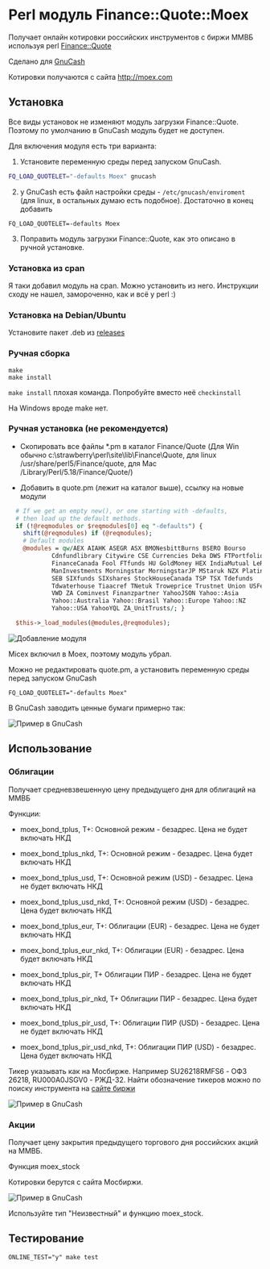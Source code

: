 Perl модуль Finance::Quote::Moex
================================

Получает онлайн котировки российских инструментов с биржи ММВБ используя perl [Finance::Quote](https://github.com/finance-quote/finance-quote)

Сделано для [GnuCash](http://www.gnucash.org/)

Котировки получаются с сайта http://moex.com

Установка
---------

Все виды установок не изменяют модуль загрузки Finance::Quote. Поэтому по умолчанию в GnuCash модуль будет не доступен. 

Для включения модуля есть три варианта:

1. Установите переменную среды перед запуском GnuCash. 

```bash
FQ_LOAD_QUOTELET="-defaults Moex" gnucash
```
2. у GnuCash есть файл настройки среды - `/etc/gnucash/enviroment` (для linux, в остальных думаю есть подобное). Достаточно в конец добавить  
```
FQ_LOAD_QUOTELET=-defaults Moex
```
3. Поправить модуль загрузки Finance::Quote, как это описано в ручной установке.

### Установка из cpan

Я таки добавил модуль на cpan. Можно установить из него. Инструкции сходу не нашел, замороченно, как и всё у perl :)

### Установка на Debian/Ubuntu


Установите пакет .deb из [releases](https://github.com/partizand/finquote/releases)

### Ручная сборка


```
make
make install
```

`make install` плохая команда. Попробуйте вместо неё `checkinstall`

На Windows вроде make нет.

###  Ручная установка (не рекомендуется)

* Скопировать все файлы *.pm в каталог Finance/Quote (Для Win обычно c:\strawberry\perl\site\lib\Finance\Quote\, для linux /usr/share/perl5/Finance/quote, для Mac /Library/Perl/5.18/Finance/Quote/)

* Добавить в quote.pm (лежит на каталог выше), ссылку на новые модули

```perl
  # If we get an empty new(), or one starting with -defaults,
  # then load up the default methods.
  if (!@reqmodules or $reqmodules[0] eq "-defaults") {
    shift(@reqmodules) if (@reqmodules);
    # Default modules
    @modules = qw/AEX AIAHK ASEGR ASX BMONesbittBurns BSERO Bourso
            Cdnfundlibrary Citywire CSE Currencies Deka DWS FTPortfolios Fidelity FidelityFixed
            FinanceCanada Fool FTfunds HU GoldMoney HEX IndiaMutual LeRevenu
            ManInvestments Morningstar MorningstarJP MStaruk NZX Platinum Moex
            SEB SIXfunds SIXshares StockHouseCanada TSP TSX Tdefunds
            Tdwaterhouse Tiaacref TNetuk Troweprice Trustnet Union USFedBonds
            VWD ZA Cominvest Finanzpartner YahooJSON Yahoo::Asia
            Yahoo::Australia Yahoo::Brasil Yahoo::Europe Yahoo::NZ
            Yahoo::USA YahooYQL ZA_UnitTrusts/; }

  $this->_load_modules(@modules,@reqmodules);
```

![Добавление модуля](../master/pic/quote-add.gif)

Micex включил в Moex, поэтому модуль убрал.

Можно не редактировать quote.pm, а установить переменную среды перед запуском GnuCash

```
FQ_LOAD_QUOTELET="-defaults Moex"
```

В GnuCash заводить ценные бумаги примерно так:

![Пример в GnuCash](../master/pic/gnucash-sample.gif)


Использование
-------------

###  Облигации

Получает средневзвешенную цену предыдущего дня для облигаций на ММВБ

Функции:

* moex_bond_tplus, Т+: Основной режим - безадрес. Цена не будет включать НКД
* moex_bond_tplus_nkd, Т+: Основной режим - безадрес. Цена будет включать НКД

* moex_bond_tplus_usd, Т+: Основной режим (USD) - безадрес. Цена не будет включать НКД
* moex_bond_tplus_usd_nkd, Т+: Основной режим (USD) - безадрес. Цена будет включать НКД

* moex_bond_tplus_eur, Т+: Облигации (EUR) - безадрес. Цена не будет включать НКД
* moex_bond_tplus_eur_nkd, Т+: Облигации (EUR) - безадрес. Цена будет включать НКД

* moex_bond_tplus_pir, Т+ Облигации ПИР - безадрес. Цена не будет включать НКД
* moex_bond_tplus_pir_nkd, Т+ Облигации ПИР - безадрес. Цена будет включать НКД

* moex_bond_tplus_pir_usd, Т+: Облигации ПИР (USD) - безадрес. Цена не будет включать НКД
* moex_bond_tplus_pir_usd_nkd, Т+: Облигации ПИР (USD) - безадрес. Цена будет включать НКД

Тикер указывать как на Мосбирже. Например SU26218RMFS6 - ОФЗ 26218, RU000A0JSGV0 - РЖД-32. Найти обозначение тикеров можно по поиску инструмента на [сайте биржи](http://www.moex.com)

![Пример в GnuCash](../master/pic/moexbonds-example.png)

###  Акции

Получает цену закрытия предыдущего торгового дня российских акций на ММВБ.

Функция moex_stock

Котировки берутся с сайта Мосбиржи.

![Пример в GnuCash](../master/pic/gnucash-sample.gif)

Используйте тип "Неизвестный" и функцию moex_stock. 

Тестирование
------------

```
ONLINE_TEST="y" make test 
```
